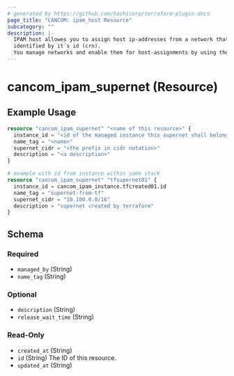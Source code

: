 ```yaml
---
# generated by https://github.com/hashicorp/terraform-plugin-docs
page_title: "CANCOM: ipam_host Resource"
subcategory: ""
description: |-
  IPAM host allowes you to assign host ip-addresses from a network that must be enabled for host assignment. The network is 
  identified by it´s id (crn).  
  You manage networks and enable them for host-assignments by using the portal or the network resource of this provider.
---
```


# cancom_ipam_supernet (Resource)

## Example Usage

```terraform
resource "cancom_ipam_supernet" "<name of this resource>" {
  instance_id = "<id of the managed instance this supernet shall belong to>"
  name_tag = "<name>"
  supernet_cidr = "<the prefix in cidr notation>"
  description = "<a description>"
}

# example with id from instance within same stack
resource "cancom_ipam_supernet" "tfsupernet01" {
  instance_id = cancom_ipam_instance.tfcreated01.id
  name_tag = "supernet-from-tf"
  supernet_cidr = "10.100.0.0/16"
  description = "supernet created by terraform"
}
```


<!-- schema generated by tfplugindocs -->
## Schema

### Required

- `managed_by` (String)
- `name_tag` (String)

### Optional

- `description` (String)
- `release_wait_time` (String)

### Read-Only

- `created_at` (String)
- `id` (String) The ID of this resource.
- `updated_at` (String)
